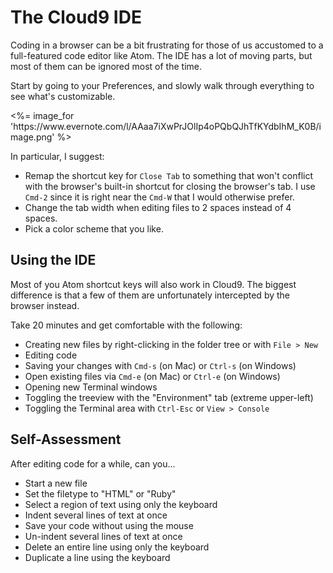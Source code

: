 # The Cloud9 IDE

Coding in a browser can be a bit frustrating for those of us accustomed to a
full-featured code editor like Atom.  The IDE has a lot of moving parts, but most of them can be ignored most of the time.


Start by going to your Preferences, and slowly walk through everything to see
what's customizable.  

<p><%= image_for 'https://www.evernote.com/l/AAaa7iXwPrJOlIp4oPQbQJhTfKYdbIhM_K0B/image.png' %></p>

In particular, I suggest:

* Remap the shortcut key for `Close Tab` to something that won't conflict with the
  browser's built-in shortcut for closing the browser's tab.  I use `Cmd-2` since it
  is right near the `Cmd-W` that I would otherwise prefer.
* Change the tab width when editing files to 2 spaces instead of 4 spaces.
* Pick a color scheme that you like.

## Using the IDE

Most of you Atom shortcut keys will also work in Cloud9.  The biggest difference
is that a few of them are unfortunately intercepted by the browser instead.

Take 20 minutes and get comfortable with the following:

* Creating new files by right-clicking in the folder tree or with `File > New`
* Editing code
* Saving your changes with `Cmd-s` (on Mac) or `Ctrl-s` (on Windows)
* Open existing files via `Cmd-e` (on Mac) or `Ctrl-e` (on Windows)
* Opening new Terminal windows
* Toggling the treeview with the "Environment" tab (extreme upper-left)
* Toggling the Terminal area with `Ctrl-Esc` or `View > Console`


## Self-Assessment

After editing code for a while, can you...

* Start a new file
* Set the filetype to "HTML" or "Ruby"
* Select a region of text using only the keyboard
* Indent several lines of text at once
* Save your code without using the mouse
* Un-indent several lines of text at once
* Delete an entire line using only the keyboard
* Duplicate a line using the keyboard
